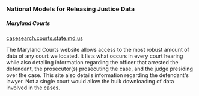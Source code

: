 ### National Models for Releasing Justice Data  

##### Maryland Courts  
[casesearch.courts.state.md.us](http://casesearch.courts.state.md.us/inquiry/processDisclaimer.jis)   

The Maryland Courts website allows access to the most robust amount of data of any court we located. It lists what occurs in every court hearing while also detailing information regarding the officer that arrested the defendant, the prosecutor(s) prosecuting the case, and the judge presiding over the case. This site also details information regarding the defendant's lawyer. Not a single court would allow the bulk downloading of data involved in the cases.  